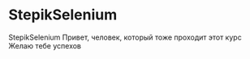 # StepikSelenium
StepikSelenium
Привет, человек, который тоже проходит этот курс
Желаю тебе успехов
